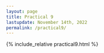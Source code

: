 ```yaml
---
layout: page
title: Practical 9
lastupdate: November 14th, 2022
permalink: /practical9/
---
```


{% include_relative practical9.html %}
